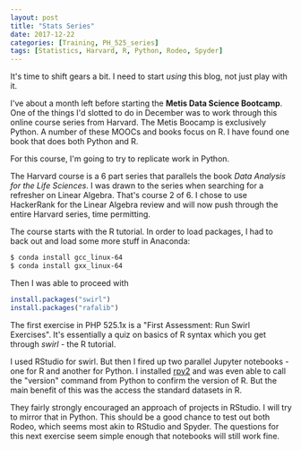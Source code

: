 ```yaml
---
layout: post
title: "Stats Series"
date: 2017-12-22
categories: [Training, PH_525_series]
tags: [Statistics, Harvard, R, Python, Rodeo, Spyder]
---
```


It's time to shift gears a bit.  I need to start *using* this blog, not just play with it.

I've about a month left before starting the **Metis Data Science Bootcamp**.  One of the things I'd slotted to do in December was to work through this online course series from Harvard.  The Metis Boocamp is exclusively Python.  A number of these MOOCs and books focus on R.  I have found one book that does both Python and R.

For this course, I'm going to try to replicate work in Python.

The Harvard course is a 6 part series that parallels the book *Data Analysis for the Life Sciences*.  I was drawn to the series when searching for a refresher on Linear Algebra.  That's course 2 of 6.  I chose to use HackerRank for the Linear Algebra review and will now push through the entire Harvard series, time permitting.

The course starts with the R tutorial.  In order to load packages, I had to back out and load some more stuff in Anaconda:

```bash
$ conda install gcc_linux-64
$ conda install gxx_linux-64
```

Then I was able to proceed with
```R
install.packages("swirl")
install.packages("rafalib")
```

The first exercise in PHP 525.1x is a "First Assessment: Run Swirl Exercises".  It's essentially a quiz on basics of R syntax which you get through *swirl* - the R tutorial.

I used RStudio for swirl.  But then I fired up two parallel Jupyter notebooks - one for R and another for Python.  I installed [rpy2](https://rpy2.bitbucket.io/) and was even able to call the "version" command from Python to confirm the version of R.  But the main benefit of this was the access the standard datasets in R.

They fairly strongly encouraged an approach of projects in RStudio.  I will try to mirror that in Python.  This should be a good chance to test out both Rodeo, which seems most akin to RStudio and Spyder.  The questions for this next exercise seem simple enough that notebooks will still work fine.


